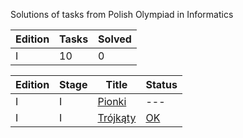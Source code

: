 Solutions of tasks from Polish Olympiad in Informatics

| Edition | Tasks | Solved |
| ------- | ----- | ------ |
I | 10 | 0 |

| Edition | Stage | Title | Status |
| ------- | ----- | ----- | ------ |
I | I | [Pionki](https://szkopul.edu.pl/problemset/problem/CBTATHoWb1qQ6aVEodcmWZ1G/site/?key=statement) | --- |
I | I | [Trójkąty](https://szkopul.edu.pl/problemset/problem/hEqgOgBDcuRvTHRRYD3eulf8/site/?key=statement) | [OK](./I/trojkaty.cpp) |
